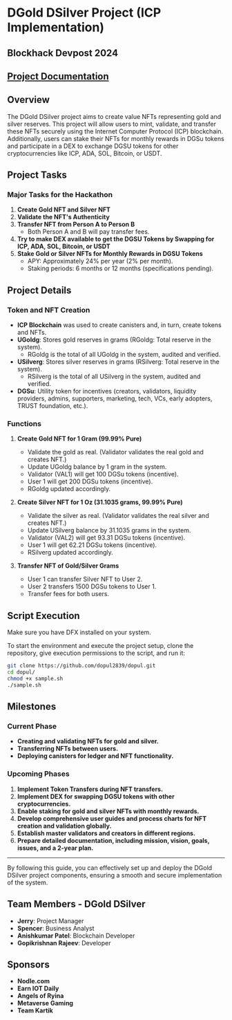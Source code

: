 # DGold DSilver Project (ICP Implementation)

## Blockhack Devpost 2024

## [Project Documentation](https://github.com/dopul2839/dopul/raw/main/Project_DGold_DSilver_v1_3.pdf)

## Overview

The DGold DSilver project aims to create value NFTs representing gold and silver reserves. This project will allow users to mint, validate, and transfer these NFTs securely using the Internet Computer Protocol (ICP) blockchain. Additionally, users can stake their NFTs for monthly rewards in DGSu tokens and participate in a DEX to exchange DGSU tokens for other cryptocurrencies like ICP, ADA, SOL, Bitcoin, or USDT.

## Project Tasks

### Major Tasks for the Hackathon

1. **Create Gold NFT and Silver NFT**
2. **Validate the NFT's Authenticity**
3. **Transfer NFT from Person A to Person B**
   - Both Person A and B will pay transfer fees.
4. **Try to make DEX available to get the DGSU Tokens by Swapping for ICP, ADA, SOL, Bitcoin, or USDT**
5. **Stake Gold or Silver NFTs for Monthly Rewards in DGSU Tokens**
   - APY: Approximately 24% per year (2% per month).
   - Staking periods: 6 months or 12 months (specifications pending).

## Project Details

### Token and NFT Creation

- **ICP Blockchain** was used to create canisters and, in turn, create tokens and NFTs.
- **UGoldg**: Stores gold reserves in grams (RGoldg: Total reserve in the system).
  - RGoldg is the total of all UGoldg in the system, audited and verified.
- **USilverg**: Stores silver reserves in grams (RSilverg: Total reserve in the system).
  - RSilverg is the total of all USilverg in the system, audited and verified.
- **DGSu**: Utility token for incentives (creators, validators, liquidity providers, admins, supporters, marketing, tech, VCs, early adopters, TRUST foundation, etc.).

### Functions

1. **Create Gold NFT for 1 Gram (99.99% Pure)**

   - Validate the gold as real. (Validator validates the real gold and creates NFT.)
   - Update UGoldg balance by 1 gram in the system.
   - Validator (VAL1) will get 100 DGSu tokens (incentive).
   - User 1 will get 200 DGSu tokens (incentive).
   - RGoldg updated accordingly.

2. **Create Silver NFT for 1 Oz (31.1035 grams, 99.99% Pure)**

   - Validate the silver as real. (Validator validates the real silver and creates NFT.)
   - Update USilverg balance by 31.1035 grams in the system.
   - Validator (VAL2) will get 93.31 DGSu tokens (incentive).
   - User 1 will get 62.21 DGSu tokens (incentive).
   - RSilverg updated accordingly.

3. **Transfer NFT of Gold/Silver Grams**
   - User 1 can transfer Silver NFT to User 2.
   - User 2 transfers 1500 DGSu tokens to User 1.
   - Transfer fees for both users.

## Script Execution

Make sure you have DFX installed on your system.

To start the environment and execute the project setup, clone the repository, give execution permissions to the script, and run it:

```bash
git clone https://github.com/dopul2839/dopul.git
cd dopul/
chmod +x sample.sh
./sample.sh
```

## Milestones

### Current Phase

- **Creating and validating NFTs for gold and silver.**
- **Transferring NFTs between users.**
- **Deploying canisters for ledger and NFT functionality.**

### Upcoming Phases

1. **Implement Token Transfers during NFT transfers.**
1. **Implement DEX for swapping DGSU tokens with other cryptocurrencies.**
1. **Enable staking for gold and silver NFTs with monthly rewards.**
1. **Develop comprehensive user guides and process charts for NFT creation and validation globally.**
1. **Establish master validators and creators in different regions.**
1. **Prepare detailed documentation, including mission, vision, goals, issues, and a 2-year plan.**

---

By following this guide, you can effectively set up and deploy the DGold DSilver project components, ensuring a smooth and secure implementation of the system.

## Team Members - DGold DSilver

- **Jerry**: Project Manager
- **Spencer**: Business Analyst
- **Anishkumar Patel**: Blockchain Developer
- **Gopikrishnan Rajeev**: Developer

## Sponsors

- **Nodle.com**
- **Earn IOT Daily**
- **Angels of Ryina**
- **Metaverse Gaming**
- **Team Kartik**
